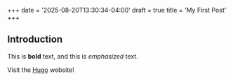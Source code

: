 +++
date = '2025-08-20T13:30:34-04:00'
draft = true
title = 'My First Post'
+++



## Introduction



This is **bold** text, and this is *emphasized* text.



Visit the [Hugo](https://gohugo.io) website!

